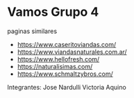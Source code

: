 # Vamos Grupo 4

paginas similares 
 - https://www.caseritoviandas.com/
 - https://www.viandasnaturales.com.ar/
 - https://www.hellofresh.com/
 - https://naturalisimas.com/
 - https://www.schmaltzybros.com/

Integrantes: 
Jose Nardulli
Victoria Aquino